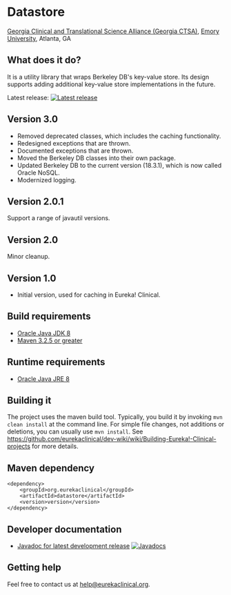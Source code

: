 # Datastore
[Georgia Clinical and Translational Science Alliance (Georgia CTSA)](http://www.georgiactsa.org), [Emory University](http://www.emory.edu), Atlanta, GA

## What does it do?
It is a utility library that wraps Berkeley DB's key-value store. Its design
supports adding additional key-value store implementations in the future.

Latest release: [![Latest release](https://maven-badges.herokuapp.com/maven-central/org.eurekaclinical/datastore/badge.svg)](https://maven-badges.herokuapp.com/maven-central/org.eurekaclinical/datastore)

## Version 3.0
* Removed deprecated classes, which includes the caching functionality.
* Redesigned exceptions that are thrown.
* Documented exceptions that are thrown.
* Moved the Berkeley DB classes into their own package.
* Updated Berkeley DB to the current version (18.3.1), which is now called Oracle NoSQL.
* Modernized logging.

## Version 2.0.1
Support a range of javautil versions.

## Version 2.0
Minor cleanup.

## Version 1.0
* Initial version, used for caching in Eureka! Clinical.

## Build requirements
* [Oracle Java JDK 8](http://www.oracle.com/technetwork/java/javase/overview/index.html)
* [Maven 3.2.5 or greater](https://maven.apache.org)

## Runtime requirements
* [Oracle Java JRE 8](http://www.oracle.com/technetwork/java/javase/overview/index.html)

## Building it
The project uses the maven build tool. Typically, you build it by invoking `mvn clean install` at the command line. For simple file changes, not additions or deletions, you can usually use `mvn install`. See https://github.com/eurekaclinical/dev-wiki/wiki/Building-Eureka!-Clinical-projects for more details.

## Maven dependency
```
<dependency>
    <groupId>org.eurekaclinical</groupId>
    <artifactId>datastore</artifactId>
    <version>version</version>
</dependency>
```

## Developer documentation
* [Javadoc for latest development release](http://javadoc.io/doc/org.eurekaclinical/datastore) [![Javadocs](http://javadoc.io/badge/org.eurekaclinical/datastore.svg)](http://javadoc.io/doc/org.eurekaclinical/datastore)

## Getting help
Feel free to contact us at help@eurekaclinical.org.
